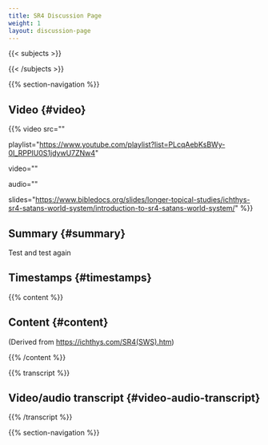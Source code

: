```yaml
---
title: SR4 Discussion Page
weight: 1
layout: discussion-page
---
```


{{< subjects >}}

{{< /subjects >}}

{{% section-navigation %}}

## Video {#video}

{{% video
src=""

playlist="https://www.youtube.com/playlist?list=PLcqAebKsBWy-0I_RPPIU0S1jdywU7ZNw4"

video=""

audio=""

slides="https://www.bibledocs.org/slides/longer-topical-studies/ichthys-sr4-satans-world-system/introduction-to-sr4-satans-world-system/" 
%}}

## Summary {#summary}

Test and test again

## Timestamps {#timestamps}

{{% content %}}

## Content {#content}

(Derived from https://ichthys.com/SR4(SWS).htm)

{{% /content %}}

{{% transcript %}}

## Video/audio transcript {#video-audio-transcript}

{{% /transcript %}}

{{% section-navigation %}}
